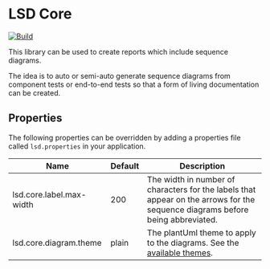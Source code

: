 # LSD Core

[![Build](https://github.com/nickmcdowall/lsd-core/actions/workflows/macos-build.yml/badge.svg)](https://github.com/nickmcdowall/lsd-core/actions/workflows/macos-build.yml)

This library can be used to create reports which include sequence diagrams.

The idea is to auto or semi-auto generate sequence diagrams from component tests or end-to-end
tests so that a form of living documentation can be created.

## Properties
The following properties can be overridden by adding a properties file called `lsd.properties` in your 
application.

| Name        | Default     | Description |
| ----------- | ----------- |------------ |
| lsd.core.label.max-width | 200 | The width in number of characters for the labels that appear on the arrows for the sequence diagrams before being abbreviated. |
| lsd.core.diagram.theme | plain | The plantUml theme to apply to the diagrams. See the [available themes](https://plantuml.com/theme). |

